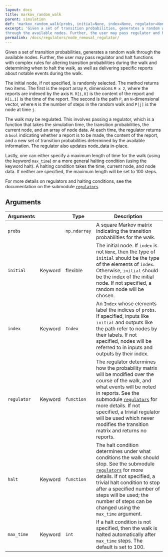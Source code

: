 ```yaml
---
layout: docs
title: markov_random_walk
parent: simulation
def: 'markov_random_walk(probs, initial=None, index=None, regulator=None, halt=None, max_time=100)'
excerpt: 'Given a set of transition probabilities, generates a random walk
through the available nodes. Further, the user may pass regulator and halt functions with complex rules for altering transition probabilities during the walk and determining when to halt the walk, as well as delivering specific reports about notable events during the walk.'
permalink: /docs/regulators/node_removal_regulator/
---
```

Given a set of transition probabilities, generates a random walk
through the available nodes. Further, the user may pass regulator and halt functions with complex rules for altering transition probabilities during the walk and determining when to halt the walk, as well as delivering specific reports about notable events during the walk.

The initial node, if not specified,
is randomly selected. The method returns two items.
The first is the report array `R`,
dimensions `M x 2`, where the reports are indexed by the axis `M`.
`R[i,0]` is the content of the report and `R[i,1]` is the time of the report.
The second is the path `P`, an `N`-dimensional vector, where `N` is the number of steps
in the random walk and `P[j]` is the node at time `j`.

The walk may be regulated. This involves passing a regulator,
which is a function that takes the simulation time, 
the transition probabilities, the current node, 
and an array of node data. At each time, 
the regulator returns a `bool` indicating
whether a report is to be made, the content of the report,
and a new set of transition probabilities determined by
the available information. The regulator also
updates node_data in-place.

Lastly, one can either specify a maximum length
of time for the walk (using the keyword `max_time`) 
or a more general halting condition (using the keyword halt).
A halting condition takes the time, current node, and node data. 
If neither are specified, the maximum length will
be set to 100 steps.

For more details on regulators and halting conditions, see the documentation on the submodule [`regulators`](/stoclust/stoclust/regulators/).

## Arguments

| Arguments |  | Type | Description |
| --- | --- | --- | --- |
| `probs` | | `np.ndarray` | A square Markov matrix indicating the transition probabilities for the walk. |
| `initial` | Keyword | flexible | The initial node. If `index` is not `None`, then the type of `initial` should be the type of the elements of `index`. Otherwise, `initial` should be the index of the initial node. If not specified, a random node will be chosen. |
| `index` | Keyword | `Index` | An `Index` whose elements label the indices of `probs`. If specified, inputs like `initial` and outputs like the path refer to nodes by their labels. If not specified, nodes will be referred to in inputs and outputs by their index. |
| `regulator` | Keyword | `function` | The regulator determines how the probability matrix will be modified over the course of the walk, and what events will be noted in reports. See the submodule [`regulators`](/stoclust/stoclust/regulators/) for more details. If not specified, a trivial regulator will be used which never modifies the transition matrix and returns no reports. |
| `halt` | Keyword | `function` | The halt condition determines under what conditions the walk should stop. See the submodule [`regulators`](/stoclust/stoclust/regulators/) for more details. If not specified, a trivial halt condition to stop after a specified number of steps will be used; the number of steps can be changed using the `max_time` argument. |
| `max_time` | Keyword | `int` | If a halt condition is not specified, then the walk is halted automatically after `max_time` steps. The default is set to 100. |